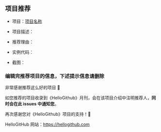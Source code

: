 ## 项目推荐
- 项目：[项目名称](项目地址)

- 项目描述：

- 推荐理由：

- 实例代码：

- 截图：

### 编辑完推荐项目的信息，**下述提示信息请删除**
非常感谢推荐这么好的项目 🙏

如您推荐的项目收录到《HelloGithub》月刊，会在该项目介绍中注明推荐人，**同时会在此 issues 中通知您**。

再次感谢您对《HelloGithub》项目的支持！💪

HelloGitHub 网站：https://hellogithub.com
